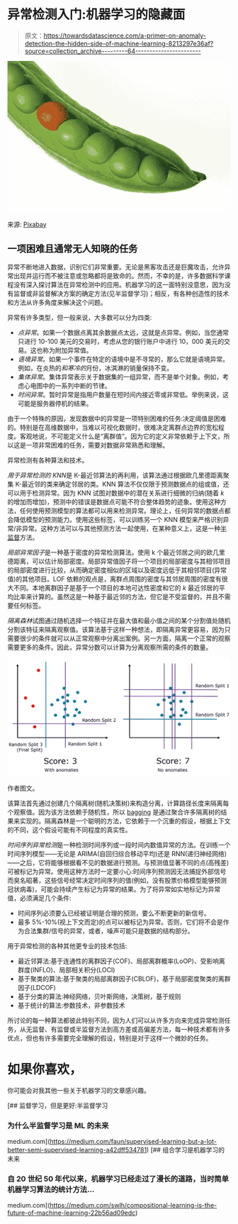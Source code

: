 # 异常检测入门:机器学习的隐藏面

> 原文：<https://towardsdatascience.com/a-primer-on-anomaly-detection-the-hidden-side-of-machine-learning-8213297e36af?source=collection_archive---------64----------------------->

![](img/5a224304d60f60cbe4f2f74ecc765351.png)

来源: [Pixabay](https://pixabay.com/photos/peas-pod-pea-pod-green-fresh-580333/)

## 一项困难且通常无人知晓的任务

异常不断地进入数据，识别它们非常重要。无论是黑客攻击还是巨魔攻击，允许异常出现并运行而不被注意或忽略都将是致命的。然而，不幸的是，许多数据科学课程没有深入探讨算法在异常检测中的应用。机器学习的这一面特别没意思，因为没有监督或非监督解决方案的确定方法(见半监督学习)；相反，有各种创造性的技术和方法从许多角度来解决这个问题。

异常有许多类型，但一般来说，大多数可以分为四类:

*   *点异常*。如果一个数据点离其余数据点太远，这就是点异常。例如，当您通常只进行 10-100 美元的交易时，考虑从您的银行账户中进行 10，000 美元的交易。这也称为附加异常值。
*   *语境异常*。如果一个事件在特定的语境中是不寻常的，那么它就是语境异常。例如，在炎热的*和寒冷的*月份，冰淇淋的销量保持不变。
*   *集体异常*。集体异常表示关于数据集的一组异常，而不是单个对象。例如，考虑心电图中的一系列中断的节律。
*   *时间异常*。暂时异常是指用户数量在短时间内接近零或非常低。举例来说，这可能是服务器停机的结果。

由于一个特殊的原因，发现数据中的异常是一项特别困难的任务:决定阈值是困难的。特别是在高维数据中，当难以可视化数据时，很难决定离群点边界的宽松程度。客观地说，不可能定义什么是“离群值”。因为它的定义非常依赖于上下文，所以这是一项非常困难的任务，需要对数据非常熟悉和理解。

异常检测有各种算法和技术。

*用于异常检测的 KNN*是 K-最近邻算法的再利用，该算法通过根据欧几里德距离聚集 K-最近邻的类来确定邻居的类。KNN 算法不仅仅限于预测数据点的组或值，还可以用于检测异常。因为 KNN 试图对数据中的潜在关系进行细微的归纳(随着 *k* 的增加而增加)，预测中的错误是数据点可能不符合整体趋势的迹象。使用这种方法，任何使用预测模型的算法都可以用来检测异常。理论上，任何异常的数据点都会降低模型的预测能力。使用这些标签，可以训练另一个 KNN 模型来严格识别异常/非异常。这种方法可以与其他预测方法一起使用，在某种意义上，这是一种[半监督](https://medium.com/faun/supervised-learning-but-a-lot-better-semi-supervised-learning-a42dff534781)方法。

*局部异常因子*是一种基于密度的异常检测算法。使用 k 个最近邻居之间的欧几里德距离，可以估计局部密度。局部异常值因子将一个项目的局部密度与其相邻项目的局部密度进行比较，从而确定密度相似的区域以及密度远低于其相邻项目(异常值)的其他项目。LOF 依赖的观点是，离群点周围的密度与其邻居周围的密度有很大不同。本地离群因子是基于一个项目的本地可达性密度和它的 *k* 最近邻居的平均比率来计算的。虽然这是一种基于最近邻的方法，但它是不受监督的，并且不需要任何标签。

*隔离森林*试图通过随机选择一个特征并在最大值和最小值之间的某个分割值处随机分割该特征来隔离观察值。该算法基于这样一种想法，即隔离异常更容易，因为只需要很少的条件就可以从正常观察中分离出案例。另一方面，隔离一个正常的观察需要更多的条件。因此，异常分数可以计算为分离观察所需的条件的数量。

![](img/e390cc747ff8a546625edd421931c8c5.png)

作者图文。

该算法首先通过创建几个隔离树(随机决策树)来构造分离，计算路径长度来隔离每个观察值。因为该方法依赖于随机性，所以 [bagging](https://medium.com/swlh/how-injecting-randomness-can-improve-model-accuracy-11cdc04b3eeb) 是通过聚合许多隔离树的结果来实现的。隔离森林是一个聪明的方法，它依赖于一个沉重的假设，根据上下文的不同，这个假设可能有不同程度的真实性。

*时间序列异常检测*是一种检测时间序列或一段时间内数值异常的方法。在训练一个时间序列模型——无论是 ARIMA(自回归综合移动平均)还是 RNN(递归神经网络)——之后，它将能够根据看不见的数据进行预测。与预测值显著不同的点(高残差)可被标记为异常。使用这种方法时一定要小心:时间序列预测因无法捕捉外部信号而臭名昭著，这些信号经常决定时间序列的值(例如，没有股票价格模型能够预测冠状病毒)，可能会持续产生标记为异常的结果。为了将异常如实地标记为异常值，必须满足几个条件:

*   时间序列必须要么已经被证明是合理的预测，要么不断更新的新信号。
*   最多 5%-10%(视上下文而定)的点可以被标记为异常。否则，它们将不会是作为合法集群/信号的异常，或者，噪声可能只是数据的结构部分。

用于异常检测的各种其他更专业的技术包括:

*   最近邻算法:基于连通性的离群因子(COF)、局部离群概率(LoOP)、受影响离群度(INFLO)、局部相关积分(LOCI)
*   基于聚类的算法:基于聚类的局部离群因子(CBLOF)，基于局部密度聚类的离群因子(LDCOF)
*   基于分类的算法:神经网络，贝叶斯网络，决策树，基于规则
*   基于统计的算法:参数技术，非参数技术

所讨论的每一种算法都彼此特别不同，因为人们可以从许多方向来完成异常检测任务，从无监督、有监督或半监督方法到高方差或高偏差方法，每一种技术都有许多优点，但也有许多需要完全理解的假设，特别是对于这样一个微妙的任务。

# 如果你喜欢，

你可能会对我其他一些关于机器学习的文章感兴趣。

[](https://medium.com/faun/supervised-learning-but-a-lot-better-semi-supervised-learning-a42dff534781) [## 监督学习，但是更好:半监督学习

### 为什么半监督学习是 ML 的未来

medium.com](https://medium.com/faun/supervised-learning-but-a-lot-better-semi-supervised-learning-a42dff534781) [](https://medium.com/swlh/compositional-learning-is-the-future-of-machine-learning-22b56ad09edc) [## 组合学习是机器学习的未来

### 自 20 世纪 50 年代以来，机器学习已经走过了漫长的道路，当时简单机器学习算法的统计方法…

medium.com](https://medium.com/swlh/compositional-learning-is-the-future-of-machine-learning-22b56ad09edc)